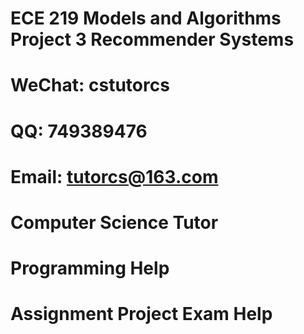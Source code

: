 # ECE 219 Models and Algorithms Project 3 Recommender Systems
# WeChat: cstutorcs

# QQ: 749389476

# Email: tutorcs@163.com

# Computer Science Tutor

# Programming Help

# Assignment Project Exam Help

